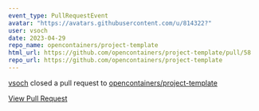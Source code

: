 ```yaml
---
event_type: PullRequestEvent
avatar: "https://avatars.githubusercontent.com/u/814322?"
user: vsoch
date: 2023-04-29
repo_name: opencontainers/project-template
html_url: https://github.com/opencontainers/project-template/pull/58
repo_url: https://github.com/opencontainers/project-template
---
```


<a href='https://github.com/vsoch' target='_blank'>vsoch</a> closed a pull request to <a href='https://github.com/opencontainers/project-template' target='_blank'>opencontainers/project-template</a>

<a href='https://github.com/opencontainers/project-template/pull/58' target='_blank'>View Pull Request</a>